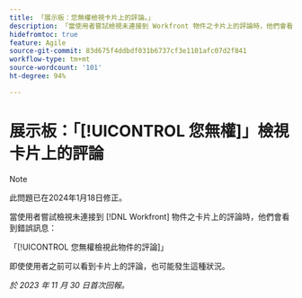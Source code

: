 ```yaml
---
title: 「展示板：您無權檢視卡片上的評論。」
description: 「當使用者嘗試檢視未連接到 Workfront 物件之卡片上的評論時，他們會看到錯誤訊息。」
hidefromtoc: true
feature: Agile
source-git-commit: 83d675f4ddbdf031b6737cf3e1101afc07d2f841
workflow-type: tm+mt
source-wordcount: '101'
ht-degree: 94%

---
```



# 展示板：「[!UICONTROL 您無權]」檢視卡片上的評論

>[!NOTE]
>
>此問題已在2024年1月18日修正。

當使用者嘗試檢視未連接到 [!DNL Workfront] 物件之卡片上的評論時，他們會看到錯誤訊息：

「[!UICONTROL 您無權檢視此物件的評論]」

即使使用者之前可以看到卡片上的評論，也可能發生這種狀況。

_於 2023 年 11 月 30 日首次回報。_
